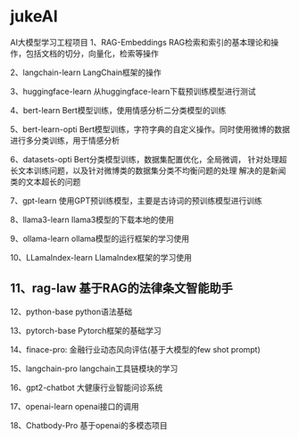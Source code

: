 # jukeAI
AI大模型学习工程项目
1、RAG-Embeddings
RAG检索和索引的基本理论和操作，包括文档的切分，向量化，检索等操作

2、langchain-learn
LangChain框架的操作

3、huggingface-learn
从huggingface-learn下载预训练模型进行测试

4、bert-learn
Bert模型训练，使用情感分析二分类模型的训练

5、bert-learn-opti
Bert模型训练，字符字典的自定义操作。同时使用微博的数据进行多分类训练，用于情感分析

6、datasets-opti
Bert分类模型训练，数据集配置优化，全局微调，
针对处理超长文本训练问题，以及针对微博类的数据集分类不均衡问题的处理
解决的是新闻类的文本超长的问题

7、gpt-learn
使用GPT预训练模型，主要是古诗词的预训练模型进行训练

8、llama3-learn
llama3模型的下载本地的使用

9、ollama-learn
ollama模型的运行框架的学习使用

10、LLamaIndex-learn
LlamaIndex框架的学习使用

11、rag-law
基于RAG的法律条文智能助手
---------------------------------

12、python-base
python语法基础

13、pytorch-base
Pytorch框架的基础学习

14、finace-pro:
金融行业动态风向评估(基于大模型的few shot prompt)

15、langchain-pro
langchain工具链模块的学习

16、gpt2-chatbot
大健康行业智能问诊系统

17、openai-learn
openai接口的调用

18、Chatbody-Pro
基于openai的多模态项目